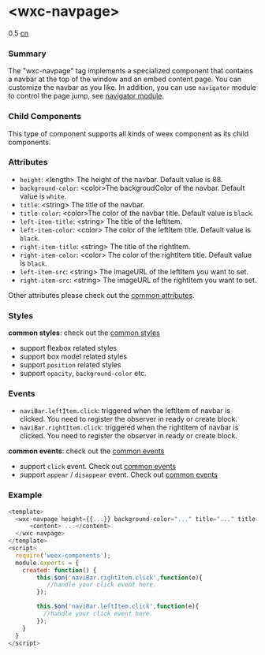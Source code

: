 # &lt;wxc-navpage&gt;
<span class="weex-version">0.5</span>
<a href="https://github.com/weexteam/article/wiki/%E6%AC%A2%E8%BF%8E%E5%8F%82%E4%B8%8EWeex%E4%B8%AD%E6%96%87%E6%96%87%E6%A1%A3%E7%BF%BB%E8%AF%91"  class="weex-translate incomplete">cn</a>

### Summary

The "wxc-navpage" tag implements a specialized component that contains a navbar at the top of the window and an embed content page. You can customize the navbar as you like. In addition, you can use `navigator` module to control the page jump, see [navigator module](../modules/navigator.md).

### Child Components

This type of component supports all kinds of weex component as its child components.

### Attributes

- `height`: &lt;length&gt; The height of the navbar. Default value is 88. 
- `background-color`: &lt;color&gt;The backgroudColor of the navbar. Default value is `white`.
- `title`: &lt;string&gt; The title of the navbar. 
- `title-color`: &lt;color&gt;The color of the navbar title. Default value is `black`.
- `left-item-title`: &lt;string&gt; The title of the leftItem.
-  `left-item-color`: &lt;color&gt; The color of the leftItem title. Default value is `black`.
- `right-item-title`: &lt;string&gt; The title of the rightItem.
-  `right-item-color`: &lt;color&gt; The color of the rightItem title. Default value is `black`. 
- `left-item-src`: &lt;string&gt; The imageURL of the leftItem you want to set.
- `right-item-src`: &lt;string&gt; The imageURL of the rightItem you want to set.

Other attributes please check out the [common attributes](../references/common-attrs.md).

### Styles

**common styles**: check out the [common styles](../references/common-attrs.md)

- support flexbox related styles
- support box model related styles
- support ``position`` related styles
- support ``opacity``, ``background-color`` etc.

### Events

- `naviBar.leftItem.click`: triggered when the leftItem of navbar is clicked. You need to register the observer in ready or create block.
- `naviBar.rightItem.click`: triggered when the rightItem of navbar is clicked. You need to register the observer in ready or create block.

**common events**: check out the [common events](../references/common-event.md)

- support `click` event. Check out [common events](../references/common-event.md)
- support `appear` / `disappear` event. Check out [common events](../references/common-event.md)

### Example

```js
<template>
  <wxc-navpage height={{...}} background-color="..." title="..." title-color="..." left-item-title="..." left-item-color="..." right-item-src="...">
      <content> ...</content>
  </wxc-navpage>
</template>
<script>
  require('weex-components');
  module.exports = {
    created: function() {
        this.$on('naviBar.rightItem.click',function(e){
           //handle your click event here.
        });

        this.$on('naviBar.leftItem.click',function(e){
          //handle your click event here. 
        });
    }
  }
</script>
```


